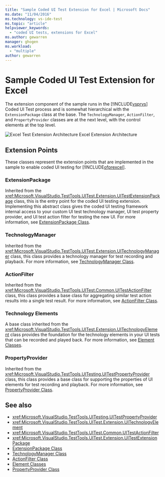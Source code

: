 ```yaml
---
title: "Sample Coded UI Test Extension for Excel | Microsoft Docs"
ms.date: "11/04/2016"
ms.technology: vs-ide-test
ms.topic: "article"
helpviewer_keywords: 
  - "coded UI tests, extensions for Excel"
ms.author: gewarren
manager: ghogen
ms.workload: 
  - "multiple"
author: gewarren
---
```

# Sample Coded UI Test Extension for Excel
The extension component of the sample runs in the [!INCLUDE[vsprvs](../code-quality/includes/vsprvs_md.md)] Coded UI Test process and is somewhat hierarchical with the `ExtensionPackage` class at the base. The `TechnologyManager`, `ActionFilter`, and `PropertyProvider` classes are at the next level, with the control elements at the top level.

 ![Excel Test Extension Architecture](../test/media/excel_extarch.png "Excel_ExtArch")
Excel Extension Architecture

## Extension Points
 These classes represent the extension points that are implemented in the sample to enable coded UI testing for [!INCLUDE[ofprexcel](../test/includes/ofprexcel_md.md)].

### ExtensionPackage
 Inherited from the <xref:Microsoft.VisualStudio.TestTools.UITest.Extension.UITestExtensionPackage> class, this is the entry point for the coded UI testing extension. Implementing this abstract class gives the coded UI testing framework internal access to your custom UI test technology manager, UI test property provider, and UI test action filter for testing the new UI. For more information, see [ExtensionPackage Class](../test/sample-excel-extension-extensionpackage-class.md).

### TechnologyManager
 Inherited from the <xref:Microsoft.VisualStudio.TestTools.UITest.Extension.UITechnologyManager> class, this class provides a technology manager for test recording and playback. For more information, see [TechnologyManager Class](../test/sample-excel-extension-technologymanager-class.md).

### ActionFilter
 Inherited from the <xref:Microsoft.VisualStudio.TestTools.UITest.Common.UITestActionFilter> class, this class provides a base class for aggregating similar test action results into a single test result. For more information, see [ActionFilter Class](../test/sample-excel-extension-actionfilter-class.md).

### Technology Elements
 A base class inherited from the <xref:Microsoft.VisualStudio.TestTools.UITest.Extension.UITechnologyElement> class provides the foundation for the technology elements in your UI tests that can be recorded and played back. For more information, see [Element Classes](../test/sample-excel-extension-element-classes.md).

### PropertyProvider
 Inherited from the <xref:Microsoft.VisualStudio.TestTools.UITesting.UITestPropertyProvider> class, this class provides a base class for supporting the properties of UI elements for test recording and playback. For more information, see [PropertyProvider Class](../test/sample-excel-extension-propertyprovider-class.md).

## See also

- <xref:Microsoft.VisualStudio.TestTools.UITesting.UITestPropertyProvider>
- <xref:Microsoft.VisualStudio.TestTools.UITest.Extension.UITechnologyElement>
- <xref:Microsoft.VisualStudio.TestTools.UITest.Common.UITestActionFilter>
- <xref:Microsoft.VisualStudio.TestTools.UITest.Extension.UITestExtensionPackage>
- [ExtensionPackage Class](../test/sample-excel-extension-extensionpackage-class.md)
- [TechnologyManager Class](../test/sample-excel-extension-technologymanager-class.md)
- [ActionFilter Class](../test/sample-excel-extension-actionfilter-class.md)
- [Element Classes](../test/sample-excel-extension-element-classes.md)
- [PropertyProvider Class](../test/sample-excel-extension-propertyprovider-class.md)
